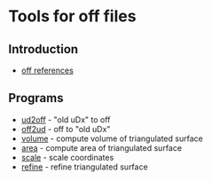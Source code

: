 # Tools for off files

## Introduction
* [off references](http://www.geomview.org/docs/html/OFF.html)

## Programs
* [ud2off](ud2off.awk) - "old uDx" to off
* [off2ud](off2ud.awk) - off to "old uDx"
* [volume](volume.awk) - compute volume of triangulated surface
* [area](area.awk) - compute area of triangulated surface
* [scale](scale.awk) - scale coordinates
* [refine](refine.awk) - refine triangulated surface
